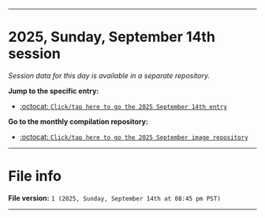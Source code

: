 
***

# 2025, Sunday, September 14th session

_Session data for this day is available in a separate repository._

**Jump to the specific entry:**

- [:octocat: `Click/tap here to go the 2025 September 14th entry`](https://github.com/seanpm2001/SeansLifeArchive_Images_MotorWorld_CarFactory_Y2025_V9/tree/SeansLifeArchive_Images_MotorWorld_CarFactory_Y2025_V9_Main-dev/2025/09_September/14/)

**Go to the monthly compilation repository:**

- [:octocat: `Click/tap here to go the 2025 September image repository`](https://github.com/seanpm2001/SeansLifeArchive_Images_MotorWorld_CarFactory_Y2025_V9/)

***

# File info

**File version:** `1 (2025, Sunday, September 14th at 08:45 pm PST)`

***
